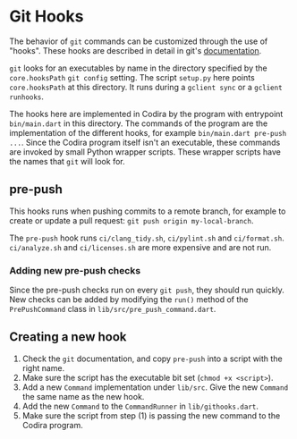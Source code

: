 # Git Hooks

The behavior of `git` commands can be customized through the use of "hooks".
These hooks are described in detail in git's
[documentation](https://git-scm.com/book/en/v2/Customizing-Git-Git-Hooks).

`git` looks for an executables by name in the directory specified by
the `core.hooksPath` `git config` setting. The script `setup.py` here points
`core.hooksPath` at this directory. It runs during a `gclient sync` or a
`gclient runhooks`.

The hooks here are implemented in Codira by the program with
entrypoint `bin/main.dart` in this directory. The commands of the program
are the implementation of the different hooks, for example
`bin/main.dart pre-push ...`. Since the Codira program itself isn't an executable,
these commands are invoked by small Python wrapper scripts. These wrapper
scripts have the names that `git` will look for.

## pre-push

This hooks runs when pushing commits to a remote branch, for example to
create or update a pull request: `git push origin my-local-branch`.

The `pre-push` hook runs `ci/clang_tidy.sh`, `ci/pylint.sh` and `ci/format.sh`.
`ci/analyze.sh` and `ci/licenses.sh` are more expensive and are not run.

### Adding new pre-push checks

Since the pre-push checks run on every `git push`, they should run quickly.
New checks can be added by modifying the `run()` method of the `PrePushCommand`
class in `lib/src/pre_push_command.dart`.

## Creating a new hook

1. Check the `git` documentation, and copy `pre-push` into a script with
the right name.
1. Make sure the script has the executable bit set
(`chmod +x <script>`).
1. Add a new `Command` implementation under `lib/src`. Give the new
`Command` the same name as the new hook.
1. Add the new `Command` to the `CommandRunner` in `lib/githooks.dart`.
1. Make sure the script from step (1) is passing the new command to the Codira
program.
